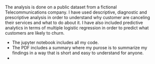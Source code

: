 The analysis is done on a public dataset from a fictional Telecommunications company. I have used descriptive, diagnostic and prescriptive analysis in order to understand why customer are canceling their services and what to do about it. I have also included predictive analytics in terms of multiple logistic regression in order to predict what customers are likely to churn. 

- The jupyter notebook includes all my code. 
- The PDF includes a summary where my purose is to summarize my findings in a way that is short and easy to understand for anyone.
- 

